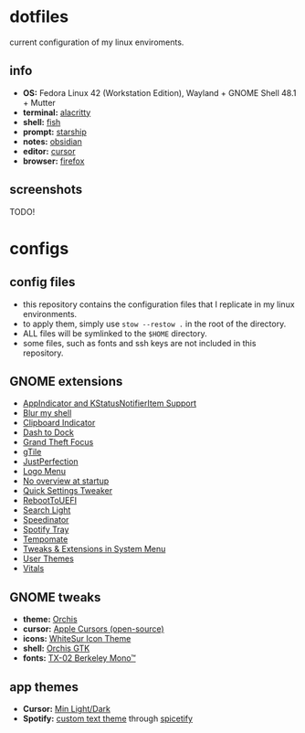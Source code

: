# dotfiles
current configuration of my linux enviroments.

## info
- **OS:** Fedora Linux 42 (Workstation Edition), Wayland + GNOME Shell 48.1 + Mutter
- **terminal:** [alacritty](https://alacritty.org/)
- **shell:** [fish](https://fishshell.com/)
- **prompt:** [starship](https://starship.rs/)
- **notes:** [obsidian](https://obsidian.md/)
- **editor:** [cursor](https://cursor.com/)
- **browser:** [firefox](https://www.mozilla.org/firefox/)


## screenshots
TODO!

# configs
## config files
- this repository contains the configuration files that I replicate in my linux environments.
- to apply them, simply use `stow --restow .` in the root of the directory.
- ALL files will be symlinked to the `$HOME` directory.
- some files, such as fonts and ssh keys are not included in this repository.

## GNOME extensions
- [AppIndicator and KStatusNotifierItem Support](https://extensions.gnome.org/extension/615/appindicator-support/)
- [Blur my shell](https://extensions.gnome.org/extension/3193/blur-my-shell/)
- [Clipboard Indicator](https://extensions.gnome.org/extension/779/clipboard-indicator/)
- [Dash to Dock](https://extensions.gnome.org/extension/307/dash-to-dock/)
- [Grand Theft Focus](https://extensions.gnome.org/extension/5410/grand-theft-focus/)
- [gTile](https://extensions.gnome.org/extension/28/gtile/)
- [JustPerfection](https://extensions.gnome.org/extension/3843/just-perfection/)
- [Logo Menu](https://extensions.gnome.org/extension/4451/logo-menu/)
- [No overview at startup](https://extensions.gnome.org/extension/4099/no-overview/)
- [Quick Settings Tweaker](https://extensions.gnome.org/extension/5446/quick-settings-tweaker/)
- [RebootToUEFI](https://extensions.gnome.org/extension/5105/reboottouefi/)
- [Search Light](https://extensions.gnome.org/extension/5489/search-light/)
- [Speedinator](https://extensions.gnome.org/extension/6397/speedinator/)
- [Spotify Tray](https://extensions.gnome.org/extension/4472/spotify-tray/)
- [Tempomate](https://extensions.gnome.org/extension/7162/tempomate/)
- [Tweaks & Extensions in System Menu](https://extensions.gnome.org/extension/1653/tweaks-extensions-in-system-menu/)
- [User Themes](https://extensions.gnome.org/extension/19/user-themes/)
- [Vitals](https://extensions.gnome.org/extension/1460/vitals/)

## GNOME tweaks
- **theme:** [Orchis](https://github.com/vinceliuice/Orchis-theme)
- **cursor:** [Apple Cursors (open-source)](https://github.com/ful1e5/apple_cursor)
- **icons:** [WhiteSur Icon Theme](https://github.com/vinceliuice/WhiteSur-icon-theme)
- **shell:** [Orchis GTK](https://github.com/vinceliuice/Orchis-theme)
- **fonts:** [TX-02 Berkeley Mono™](https://mier.info/berkeley)

## app themes
- **Cursor:** [Min Light/Dark](https://github.com/miguelsolorio/min-theme)
- **Spotify:** [custom text theme](/.config/spicetify/Themes/text/user.css) through [spicetify](https://spicetify.app/)
